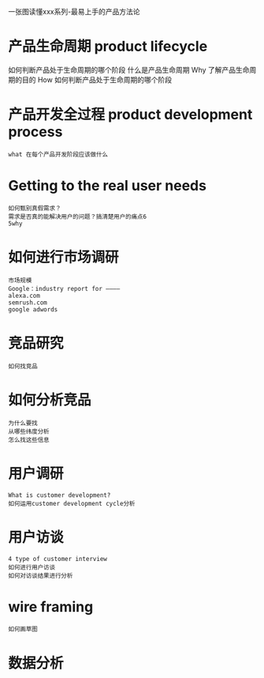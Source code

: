 一张图读懂xxx系列-最易上手的产品方法论

# 产品生命周期 product lifecycle
如何判断产品处于生命周期的哪个阶段
  什么是产品生命周期
  Why 了解产品生命周期的目的
  How 如何判断产品处于生命周期的哪个阶段

# 产品开发全过程 product development process
	what 在每个产品开发阶段应该做什么

# Getting to the real user needs
	如何甄别真假需求？
	需求是否真的能解决用户的问题？搞清楚用户的痛点6
	5why

# 如何进行市场调研
	市场规模
	Google：industry report for ———— 
	alexa.com
	semrush.com
	google adwords


# 竞品研究
	如何找竞品

# 如何分析竞品
	为什么要找
	从哪些纬度分析
	怎么找这些信息

# 用户调研
	What is customer development?
	如何运用customer development cycle分析

# 用户访谈
	4 type of customer interview
	如何进行用户访谈
	如何对访谈结果进行分析

# wire framing
	如何画草图


# 数据分析











